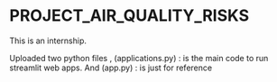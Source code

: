 # PROJECT_AIR_QUALITY_RISKS
This is an internship.

Uploaded two python files , (applications.py) : is the main code to run streamlit web apps. And (app.py) : is just for reference 
